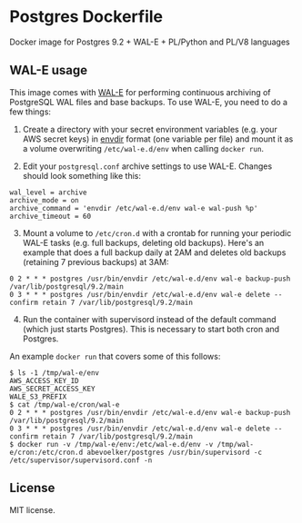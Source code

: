 # Postgres Dockerfile

Docker image for Postgres 9.2 + WAL-E + PL/Python and PL/V8 languages

## WAL-E usage

This image comes with [WAL-E][wal-e] for performing continuous archiving of PostgreSQL WAL files and base backups.  To use WAL-E, you need to do a few things:

1. Create a directory with your secret environment variables (e.g. your AWS secret keys) in [envdir][envdir] format (one variable per file) and mount it as a volume overwriting `/etc/wal-e.d/env` when calling `docker run`.

2. Edit your `postgresql.conf` archive settings to use WAL-E. Changes should look something like this:

  ```
  wal_level = archive
  archive_mode = on
  archive_command = 'envdir /etc/wal-e.d/env wal-e wal-push %p'
  archive_timeout = 60
  ```

3. Mount a volume to `/etc/cron.d` with a crontab for running your periodic WAL-E tasks (e.g. full backups, deleting old backups).  Here's an example that does a full backup daily at 2AM and deletes old backups (retaining 7 previous backups) at 3AM:

  ```
  0 2 * * * postgres /usr/bin/envdir /etc/wal-e.d/env wal-e backup-push /var/lib/postgresql/9.2/main
  0 3 * * * postgres /usr/bin/envdir /etc/wal-e.d/env wal-e delete --confirm retain 7 /var/lib/postgresql/9.2/main
  ```

4. Run the container with supervisord instead of the default command (which just starts Postgres).  This is necessary to start both cron and Postgres.

An example `docker run` that covers some of this follows:

```
$ ls -1 /tmp/wal-e/env
AWS_ACCESS_KEY_ID
AWS_SECRET_ACCESS_KEY
WALE_S3_PREFIX
$ cat /tmp/wal-e/cron/wal-e
0 2 * * * postgres /usr/bin/envdir /etc/wal-e.d/env wal-e backup-push /var/lib/postgresql/9.2/main
0 3 * * * postgres /usr/bin/envdir /etc/wal-e.d/env wal-e delete --confirm retain 7 /var/lib/postgresql/9.2/main
$ docker run -v /tmp/wal-e/env:/etc/wal-e.d/env -v /tmp/wal-e/cron:/etc/cron.d abevoelker/postgres /usr/bin/supervisord -c /etc/supervisor/supervisord.conf -n
```

## License

MIT license.

[wal-e]:  https://github.com/wal-e/wal-e
[envdir]: https://pypi.python.org/pypi/envdir
